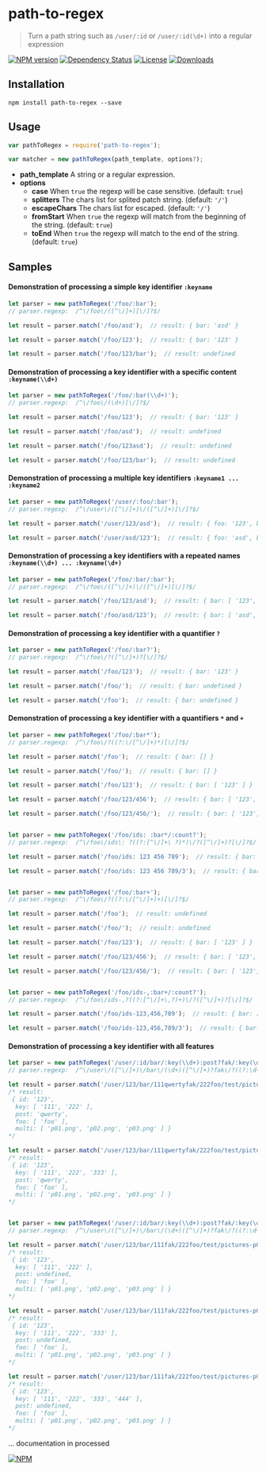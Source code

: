 # path-to-regex

> Turn a path string such as `/user/:id` or `/user/:id(\d+)`  into a regular expression 


[![NPM version][npm-image]][npm-url]
[![Dependency Status][david-image]][david-url]
[![License][license-image]][license-url]
[![Downloads][downloads-image]][downloads-url]

## Installation

```
npm install path-to-regex --save
```

## Usage

```javascript
var pathToRegex = require('path-to-regex');

var matcher = new pathToRegex(path_template, options?);
```

- **path_template** A string or a regular expression.
- **options**
  - **case** When `true` the regexp will be case sensitive. (default: `true`)
  - **splitters** The chars list for splited patch string. (default: `'/'`)
  - **escapeChars** The chars list for escaped. (default: `'/'`)
  - **fromStart** When `true` the regexp will match from the beginning of the string. (default: `true`)
  - **toEnd** When `true` the regexp will match to the end of the string. (default: `true`)

## Samples

#### Demonstration of processing a simple key identifier `:keyname`
```javascript
let parser = new pathToRegex('/foo/:bar');
// parser.regexp:  /^\/foo\/([^\/]+)[\/]?$/

let result = parser.match('/foo/asd');  // result: { bar: 'asd' }

let result = parser.match('/foo/123');  // result: { bar: '123' }

let result = parser.match('/foo/123/bar');  // result: undefined
```




#### Demonstration of processing a key identifier with a specific content `:keyname(\\d+)`
```javascript
let parser = new pathToRegex('/foo/:bar(\\d+)');
// parser.regexp:  /^\/foo\/(\d+)[\/]?$/

let result = parser.match('/foo/123');  // result: { bar: '123' }

let result = parser.match('/foo/asd');  // result: undefined

let result = parser.match('/foo/123asd');  // result: undefined

let result = parser.match('/foo/123/bar');  // result: undefined
```




#### Demonstration of processing a multiple key identifiers `:keyname1 ... :keyname2`
```javascript
let parser = new pathToRegex('/user/:foo/:bar');
// parser.regexp:  /^\/user\/([^\/]+)\/([^\/]+)[\/]?$/

let result = parser.match('/user/123/asd');  // result: { foo: '123', bar: 'asd' }

let result = parser.match('/user/asd/123');  // result: { foo: 'asd', bar: '123' }
```




#### Demonstration of processing a key identifiers with a repeated names `:keyname(\\d+) ... :keyname(\d+)`
```javascript
let parser = new pathToRegex('/foo/:bar/:bar');
// parser.regexp:  /^\/foo\/([^\/]+)\/([^\/]+)[\/]?$/

let result = parser.match('/foo/123/asd');  // result: { bar: [ '123', 'asd' ] }

let result = parser.match('/foo/asd/123');  // result: { bar: [ 'asd', '123' ] }
```




#### Demonstration of processing a key identifier with a quantifier `?`
```javascript
let parser = new pathToRegex('/foo/:bar?');
// parser.regexp:  /^\/foo\/?([^\/]+)?[\/]?$/

let result = parser.match('/foo/123');  // result: { bar: '123' }

let result = parser.match('/foo/');  // result: { bar: undefined }

let result = parser.match('/foo');  // result: { bar: undefined }
```




#### Demonstration of processing a key identifier with a quantifiers `*` and `+`
```javascript
let parser = new pathToRegex('/foo/:bar*');
// parser.regexp:  /^\/foo\/?((?:\/[^\/]+)*)[\/]?$/

let result = parser.match('/foo');  // result: { bar: [] }

let result = parser.match('/foo/');  // result: { bar: [] }

let result = parser.match('/foo/123');  // result: { bar: [ '123' ] }

let result = parser.match('/foo/123/456');  // result: { bar: [ '123', '456' ] }

let result = parser.match('/foo/123/456/');  // result: { bar: [ '123', '456' ] }


let parser = new pathToRegex('/foo/ids: :bar*/:count?');
// parser.regexp:  /^\/foo\/ids\: ?((?:[^\/]+\ ?)*)\/?([^\/]+)?[\/]?$/

let result = parser.match('/foo/ids: 123 456 789');  // result: { bar: [ '123 456 789' ], count: undefined }

let result = parser.match('/foo/ids: 123 456 789/3');  // result: { bar: [ '123 456 789' ], count: '3' }


let parser = new pathToRegex('/foo/:bar+');
// parser.regexp:  /^\/foo\/?((?:\/[^\/]+)+)[\/]?$/

let result = parser.match('/foo');  // result: undefined

let result = parser.match('/foo/');  // result: undefined

let result = parser.match('/foo/123');  // result: { bar: [ '123' ] }

let result = parser.match('/foo/123/456');  // result: { bar: [ '123', '456' ] }

let result = parser.match('/foo/123/456/');  // result: { bar: [ '123', '456' ] }


let parser = new pathToRegex('/foo/ids-,:bar+/:count?');
// parser.regexp:  /^\/foo\/ids-,?((?:[^\/]+\,?)+)\/?([^\/]+)?[\/]?$/

let result = parser.match('/foo/ids-123,456,789');  // result: { bar: [ '123,456,789' ], count: undefined }

let result = parser.match('/foo/ids-123,456,789/3');  // result: { bar: [ '123,456,789' ], count: '3' }
```




#### Demonstration of processing a key identifier with all features
```javascript
let parser = new pathToRegex('/user/:id/bar/:key(\\d+):post?fak/:key(\d+)*:foo+/test/pictures-,:multi(\w+?\.png)*/:key?');
// parser.regexp:  /^\/user\/([^\/]+)\/bar\/(\d+)([^\/]+)?fak\/?((?:\d+\/?)*)?((?:[^\/]+\*?)+)\/test\/pictures-,?((?:\w+?\.png\,?)*)\/?([^\/]+)?[\/]?$/

let result = parser.match('/user/123/bar/111qwertyfak/222foo/test/pictures-p01.png,p02.png,p03.png');
/* result:
 { id: '123',
  key: [ '111', '222' ],
  post: 'qwerty',
  foo: [ 'foo' ],
  multi: [ 'p01.png', 'p02.png', 'p03.png' ] } 
*/

let result = parser.match('/user/123/bar/111qwertyfak/222foo/test/pictures-p01.png,p02.png,p03.png/333');
/* result:
 { id: '123',
  key: [ '111', '222', '333' ],
  post: 'qwerty',
  foo: [ 'foo' ],
  multi: [ 'p01.png', 'p02.png', 'p03.png' ] } 
*/


let parser = new pathToRegex('/user/:id/bar/:key(\\d+):post?fak/:key(\d+)*:foo+/test/pictures- :multi(\w+?\.png)*/:key*');
// parser.regexp:  /^\/user\/([^\/]+)\/bar\/(\d+)([^\/]+)?fak\/?((?:\d+\/?)*)?((?:[^\/]+\*?)+)\/test\/pictures- ?((?:\w+?\.png\ ?)*)\/?((?:\/[^\/]+)*)[\/]?$/

let result = parser.match('/user/123/bar/111fak/222foo/test/pictures-p01.png p02.png p03.png');
/* result:
 { id: '123',
  key: [ '111', '222' ],
  post: undefined,
  foo: [ 'foo' ],
  multi: [ 'p01.png', 'p02.png', 'p03.png' ] } 
*/

let result = parser.match('/user/123/bar/111fak/222foo/test/pictures-p01.png p02.png p03.png/333');
/* result:
 { id: '123',
  key: [ '111', '222', '333' ],
  post: undefined,
  foo: [ 'foo' ],
  multi: [ 'p01.png', 'p02.png', 'p03.png' ] } 
*/

let result = parser.match('/user/123/bar/111fak/222foo/test/pictures-p01.png p02.png p03.png/333/444/');
/* result:
 { id: '123',
  key: [ '111', '222', '333', '444' ],
  post: undefined,
  foo: [ 'foo' ],
  multi: [ 'p01.png', 'p02.png', 'p03.png' ] } 
*/
```



... documentation in processed



[![NPM](https://nodei.co/npm/path-to-regex.png?downloads=true&downloadRank=true&stars=true)](https://nodei.co/npm/path-to-regex/)

[npm-image]: https://img.shields.io/npm/v/path-to-regex.svg?style=flat
[npm-url]: https://npmjs.org/package/path-to-regex
[david-image]: http://img.shields.io/david/lastuniverse/path-to-regex.svg?style=flat
[david-url]: https://david-dm.org/lastuniverse/path-to-regex
[license-image]: http://img.shields.io/npm/l/path-to-regex.svg?style=flat
[license-url]: LICENSE
[downloads-image]: http://img.shields.io/npm/dm/path-to-regex.svg?style=flat
[downloads-url]: https://npmjs.org/package/path-to-regex